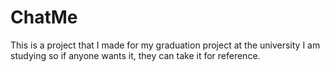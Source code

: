# ChatMe
This is a project that I made for my graduation project at the university I am studying so if anyone wants it, they can take it for reference.
